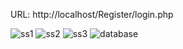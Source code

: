 URL: http://localhost/Register/login.php



![ss1](https://github.com/user-attachments/assets/b8da72c2-3aa3-4795-95d9-74afbe37a4d7)
![ss2](https://github.com/user-attachments/assets/180f8fa6-3dc7-4837-a7c1-5a3b545d9f7a)
![ss3](https://github.com/user-attachments/assets/f2753245-7c60-4af2-8e95-4bfb99e301e0)
![database](https://github.com/user-attachments/assets/dfd98ca2-854d-4831-987c-78a6c2e2a48d)
